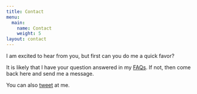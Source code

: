 ```yaml
---
title: Contact
menu:
  main:
    name: Contact
    weight: 5
layout: contact
---
```


I am excited to hear from you, but first can you do me a quick favor?

It is likely that I have your question answered in my <a href="https://www.moneerrifai.com/about#faqs">FAQs</a>. If not, then come back here and send me a message. 

You can also <a href="https://twitter.com/moneerrifai" target="_blank">tweet<i class="fab fa-twitter"></i></a> at me.

